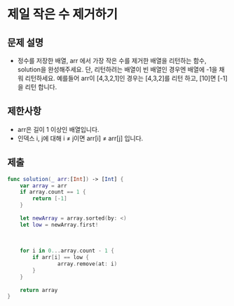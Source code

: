 # 제일 작은 수 제거하기
## 문제 설명
- 정수를 저장한 배열, arr 에서 가장 작은 수를 제거한 배열을 리턴하는 함수, solution을 완성해주세요. 단, 리턴하려는 배열이 빈 배열인 경우엔 배열에 -1을 채워 리턴하세요. 예를들어 arr이 [4,3,2,1]인 경우는 [4,3,2]를 리턴 하고, [10]면 [-1]을 리턴 합니다.

## 제한사항
- arr은 길이 1 이상인 배열입니다.
- 인덱스 i, j에 대해 i ≠ j이면 arr[i] ≠ arr[j] 입니다.

## 제출

```swift
func solution(_ arr:[Int]) -> [Int] {
    var array = arr
    if array.count == 1 {
        return [-1]
    }
    
    let newArray = array.sorted(by: <)
    let low = newArray.first!
    
    
    
    for i in 0...array.count - 1 {
        if arr[i] == low {
                array.remove(at: i)
        }
    }
    
    return array
}
```

